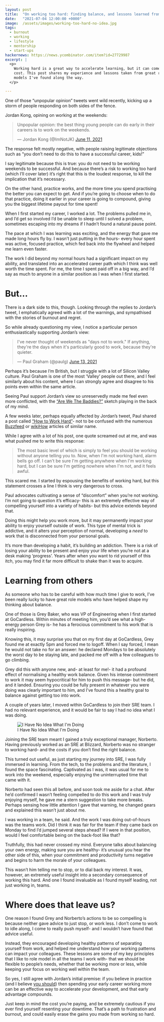 ```yaml
---
layout: post
title:  "On working too hard: finding balance, and lessons learned from others"
date:   "2021-07-04 12:00:00 +0000"
image:  /assets/images/working-too-hard-no-idea.jpg
tags:
  - burnout
  - working
  - lifestyle
  - mentorship
  - start-ups
hackernews: https://news.ycombinator.com/item?id=27729987
excerpt: |
  <p>
    Working hard is a great way to accelerate learning, but it can come at a
    cost. This post shares my experience and lessons taken from great role
    models I've found along the way.
  </p>

---
```


One of those “unpopular opinion” tweets went wild recently, kicking up a storm
of people responding on both sides of the fence.

Jordan Kong, opining on working at the weekends:

<blockquote class="twitter-tweet tw-align-center">
  <p lang="en" dir="ltr">
    Unpopular opinion: the best thing young people can do early in their careers is to work on the weekends.
  </p>&mdash; Jordan Kong (@ImNotJK) <a href="https://twitter.com/ImNotJK/status/1403483098004611072?ref_src=twsrc%5Etfw">June 11, 2021</a>
</blockquote>
<script async src="https://platform.twitter.com/widgets.js" charset="utf-8"></script>

The response felt mostly negative, with people raising legitimate objections
such as “you don’t need to do this to have a successful career, kids!”

I say legitimate because this is true: you do not need to be working weekends to
be successful. And because there’s a risk to working too hard (which I’ll cover
later) it’s right that this is the loudest response, to kill the implication
that it’s necessary.

On the other hand, practice works, and the more time you spend practising the
better you can expect to get. And if you’re going to choose when to do that
practice, doing it earlier in your career is going to compound, giving you the
biggest lifetime payout for time spent!

When I first started my career, I worked a lot. The problems pulled me in, and
I’d get so involved I’d be unable to sleep until I solved a problem, sometimes
escaping into my dreams if I hadn’t found a natural pause point.

The pace at which I was learning was exciting, and the energy that gave me made
long hours fly by. I wasn’t just putting in the hours- every hour spent was
active, focused practice, which fed back into the flywheel and helped me learn
even faster.

The work I did beyond my normal hours had a significant impact on my ability,
and translated into an accelerated career path which I think was well worth the
time spent. For me, the time I spent paid off in a big way, and I’d say as much
to anyone in a similar position as I was when I first started.

# But…

There is a dark side to this, though. Looking through the replies to Jordan’s
tweet, I emphatically agreed with a lot of the warnings, and sympathised with
the stories of burnout and regret.

So while already questioning my view, I notice a particular person
enthusiastically supporting Jordan’s view:

<blockquote class="twitter-tweet tw-align-center">
  <p lang="en" dir="ltr">
    I&#39;ve never thought of weekends as &quot;days not to work.&quot; If anything, they&#39;re the days when it&#39;s particularly good to work, because they&#39;re quieter.
  </p>&mdash; Paul Graham (@paulg) <a href="https://twitter.com/paulg/status/1404119741879525381?ref_src=twsrc%5Etfw">June 13, 2021</a>
</blockquote>
<script async src="https://platform.twitter.com/widgets.js" charset="utf-8"></script>

Perhaps it’s because I’m British, but I struggle with a lot of Silicon Valley
culture. Paul Graham is one of the most ‘Valley’ people out there, and I feel
similarly about his content, where I can strongly agree and disagree to his
points even within the same article.

Seeing Paul support Jordan’s view so unreservedly made me feel even more
conflicted, with the [“Are We The
Baddies?”](https://www.youtube.com/watch?v=8JOpPNra4bw) sketch playing in the
back of my mind.

A few weeks later, perhaps equally affected by Jordan’s tweet, Paul shared a
post called [“How to Work Hard”](http://paulgraham.com/hwh.html)- not to be
confused with the numerous
[Buzzfeed](https://www.buzzfeed.com/krystieyandoli/confessions-from-people-who-work-too-damn-hard)
or [wikiHow](https://www.wikihow.com/Be-a-Hard-Worker) articles of similar name.

While I agree with a lot of his post, one quote screamed out at me, and was what
pushed me to write this response:

> The most basic level of which is simply to feel you should be working without
> anyone telling you to. Now, when I'm not working hard, alarm bells go off. I
> can't be sure I'm getting anywhere when I'm working hard, but I can be sure
> I'm getting nowhere when I'm not, and it feels awful.

This scared me. I started by espousing the benefits of working hard, but this
statement crosses a line I think is very dangerous to cross.

Paul advocates cultivating a sense of “discomfort” when you’re not working. I’m
not going to question it’s efficacy- this is an extremely effective way of
compelling yourself into a variety of habits- but this advice extends beyond
that.

Doing this might help you work more, but it may permanently impact your ability
to enjoy yourself outside of work. This type of mental trick is addictive, and
it alters your perception of normal, developing a *need* to work that is
disconnected from your personal goals.

It’s more than developing a habit, it’s building an addiction. There is a risk
of losing your ability to be present and enjoy your life when you’re not at a
desk making ‘progress’. Years after when you want to rid yourself of this itch,
you may find it far more difficult to shake than it was to acquire.

# Learning from others

As someone who has to be careful with how much time I give to work, I’ve been
really lucky to have great role models who have helped shape my thinking about
balance.

One of those is Grey Baker, who was VP of Engineering when I first started at
GoCardless. Within minutes of meeting him, you’d see what a high-energy person
Grey is- he has a ferocious commitment to his work that is really inspiring.

Knowing this, it may surprise you that on my first day at GoCardless, Grey found
me at exactly 5pm and forced me to logoff. When I say forced, I mean he would
not take no for an answer: he declared Mondays to be absolutely the worst day to
be staying late, and packed me off with a few colleagues to go climbing.

Grey did this with anyone new, and- at least for me!- it had a profound effect
of normalising a healthy work balance. Given his intense commitment to work it
may seem hypocritical for him to push this message- but he did, and it landed.
Ensuring you could be fully present in whatever you were doing was clearly
important to him, and I’ve found this a healthy goal to balance against getting
too into work.

A couple of years later, I moved within GoCardless to join their SRE team. I had
no relevant experience, and it would be fair to say I had no idea what I was
doing.

<figure>
  <img
      style="max-width: 80%"
      src="{{ "/assets/images/working-too-hard-no-idea.jpg" | prepend:site.baseurl }}"
      alt="I Have No Idea What I'm Doing"/>
  <figcaption>
    I Have No Idea What I'm Doing
  </figcaption>
</figure>

Joining the SRE team meant I gained a truly exceptional manager, Norberto.
Having previously worked as an SRE at Blizzard, Norberto was no stranger to
working hard- and the costs if you don’t find the right balance.

This turned out useful, as just starting my journey into SRE, I was fully
immersed in learning. From the tech, to the problems and the literature, I found
the space fascinating. Captivated as I was, it was usual for me to work into the
weekend, especially enjoying the uninterrupted time that came with it.

Norberto had seen this all before, and soon took me aside for a chat. After he’d
confirmed I wasn’t feeling compelled to do this work and I was truly enjoying
myself, he gave me a stern suggestion to take more breaks. Perhaps sensing how
little attention I gave that warning, he changed gears and explained this wasn’t
just about me.

I was working in a team, he said. And the work I was doing out-of-hours was the
teams work. Did I think it was fair for the team if they came back on Monday to
find I’d jumped several steps ahead? If I were in that position, would I feel
comfortable being on the back-foot like that?

Truthfully, this had never crossed my mind. Everyone talks about balancing your
own energy, making sure you are healthy- it’s unusual you hear the other side of
this, when your commitment and productivity turns negative and begins to harm
the morale of your colleagues.

This wasn’t him telling me to stop, or to dial back my interest. It was,
however, an extremely useful insight into a secondary consequence of working
this hard. And one I found invaluable as I found myself leading, not just
working in, teams.

# Where does that leave us?

One reason I found Grey and Norberto’s actions to be so compelling is because
neither gave advice to just stop, or work less. I don’t come to work to idle
along, I come to really push myself- and I wouldn’t have found that advice
useful.

Instead, they encouraged developing healthy patterns of separating yourself from
work, and helped me understand how your working patterns can impact your
colleagues. These lessons are some of my key principles that I like to role
model in all the teams I work with- that we should be flexible to people’s
needs, whether that be working more or less, while keeping your focus on working
well within the team.

So yes, I still agree with Jordan’s initial premise: if you believe in practice
(and I believe [you should](https://www.amazon.co.uk/Bounce-Myth-Talent-Power-Practice/dp/0007350546))
then spending your early career working more can be an effective way to
accelerate your development, and that early advantage compounds.

Just keep in mind the cost you’re paying, and be extremely cautious if you ever
find yourself resenting your downtime. That’s a path to frustration and burnout,
and could easily erase the gains you made from working so hard.
